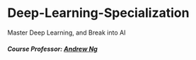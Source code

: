 # Deep-Learning-Specialization
Master Deep Learning, and Break into AI
##### Course Professor: [Andrew Ng](http://www.andrewng.org/)

